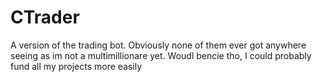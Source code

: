<h1>CTrader</h1>

A version of the trading bot. Obviously none of them ever got anywhere seeing as im not a multimillionare yet. Woudl bencie tho, I could probably fund all my projects more easily
